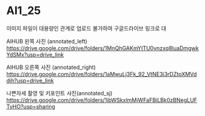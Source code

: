 # AI1_25

이미지 파일이 대용량인 관계로 업로드 불가하여 구글드라이브 링크로 대

AIHUB 왼쪽 사진 (annotated_left)
https://drive.google.com/drive/folders/1MnQhGAKmYITU0ynzxq8luaDmgwkYdSMx?usp=drive_link

AIHUB 오른쪽 사진 (annotated_right)
https://drive.google.com/drive/folders/1aMwuLj3Fk_92_VtNE3i3rDZtoXMVddjh?usp=drive_link

나쁜자세 촬영 및 키포인트 사진(annotated_sj)
https://drive.google.com/drive/folders/1ibWSkxlmMjWFaFBiLBk0zBNegLUFTvHO?usp=sharing
